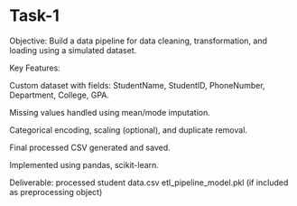 # Task-1
Objective:
Build a data pipeline for data cleaning, transformation, and loading using a simulated dataset.

Key Features:

Custom dataset with fields: StudentName, StudentID, PhoneNumber, Department, College, GPA.

Missing values handled using mean/mode imputation.

Categorical encoding, scaling (optional), and duplicate removal.

Final processed CSV generated and saved.

Implemented using pandas, scikit-learn.

Deliverable:
processed student data.csv
etl_pipeline_model.pkl (if included as preprocessing object)
